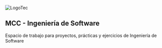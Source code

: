 ![LogoTec](https://user-images.githubusercontent.com/84739791/201369300-48d6766c-c13a-4e84-9c47-df6e136e824f.png)
## MCC - Ingeniería de Software

Espacio de trabajo para proyectos, prácticas y ejercicios de Ingeniería de Software
